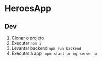 # HeroesApp

## Dev

1. Clonar o projeto
2. Executar ``` npm i ```
3. Levantar backend ```npm run backend ```
4. Executar a app ``` npm start or ng serve -o``` 
